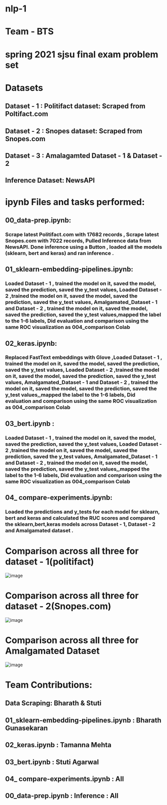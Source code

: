 # nlp-1
# Team - BTS
# spring 2021 sjsu final exam problem set
# Datasets

## Dataset - 1 : Politifact dataset: Scraped from Poltifact.com
## Dataset - 2 : Snopes dataset: Scraped from Snopes.com
## Dataset - 3 : Amalagamted Dataset - 1 & Dataset - 2
## Inference Dataset: NewsAPI

# ipynb Files and tasks performed:
## 00_data-prep.ipynb: 

### Scrape latest Politifact.com with 17682 records , Scrape latest Snopes.com with 7022 records, Pulled Inference data from NewsAPI. Done inference using a Button , loaded all the models (sklearn, bert and keras) and ran inference .

## 01_sklearn-embedding-pipelines.ipynb: 

### Loaded Dataset - 1 , trained the model on it, saved the model, saved the prediction, saved the y_test values, Loaded Dataset - 2 ,trained the model on it, saved the model, saved the prediction, saved the y_test values, Amalgamated_Dataset - 1 and Dataset - 2 , trained the model on it, saved the model, saved the prediction, saved the y_test values,mapped the label to the 1-6 labels, Did evaluation and comparison using the same ROC visualization as 004_comparison Colab

## 02_keras.ipynb:

### Replaced FastText embeddings with Glove ,Loaded Dataset - 1 , trained the model on it, saved the model, saved the prediction, saved the y_test values, Loaded Dataset - 2 ,trained the model on it, saved the model, saved the prediction, saved the y_test values, Amalgamated_Dataset - 1 and Dataset - 2 , trained the model on it, saved the model, saved the prediction, saved the y_test values,,mapped the label to the 1-6 labels, Did evaluation and comparison using the same ROC visualization as 004_comparison Colab

## 03_bert.ipynb :

### Loaded Dataset - 1 , trained the model on it, saved the model, saved the prediction, saved the y_test values, Loaded Dataset - 2 ,trained the model on it, saved the model, saved the prediction, saved the y_test values, Amalgamated_Dataset - 1 and Dataset - 2 , trained the model on it, saved the model, saved the prediction, saved the y_test values,,mapped the label to the 1-6 labels, Did evaluation and comparison using the same ROC visualization as 004_comparison Colab

## 04_ compare-experiments.ipynb:

### Loaded the predictions and y_tests for each model for sklearn, bert and keras and calculated the RUC scores and compared the sklearn,bert,keras models across Dataset - 1, Dataset - 2 and Amalgamated dataset .

# Comparison across all three for dataset - 1(politifact)

![image](https://user-images.githubusercontent.com/71077352/119452563-5d162180-bceb-11eb-9215-27725bb6fc24.png)


# Comparison across all three for dataset - 2(Snopes.com)

![image](https://user-images.githubusercontent.com/71077352/119452682-78812c80-bceb-11eb-9065-fad3bf39f613.png)

# Comparison across all three for Amalgamated Dataset

![image](https://user-images.githubusercontent.com/71077352/119452775-977fbe80-bceb-11eb-8231-cde86eebd737.png)

# Team Contributions:

## Data Scraping: Bharath & Stuti
## 01_sklearn-embedding-pipelines.ipynb : Bharath Gunasekaran
## 02_keras.ipynb : Tamanna Mehta
## 03_bert.ipynb : Stuti Agarwal
## 04_ compare-experiments.ipynb : All
## 00_data-prep.ipynb : Inference : All





